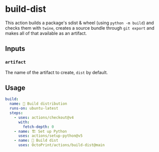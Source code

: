 # build-dist

This action builds a package's sdist & wheel (using `python -m build`) and checks them with `twine`, creates a source bundle through `git export` and
makes all of that available as an artifact.

## Inputs

### `artifact`

The name of the artifact to create, `dist` by default.

## Usage

```yaml
build:
  name: 🔨 Build distribution
  runs-on: ubuntu-latest
  steps:
    - uses: actions/checkout@v4
      with:
        fetch-depth: 0
    - name: 🏗 Set up Python
      uses: actions/setup-python@v5
    - name: 🔨 Build dist
      uses: OctoPrint/actions/build-dist@main
```
